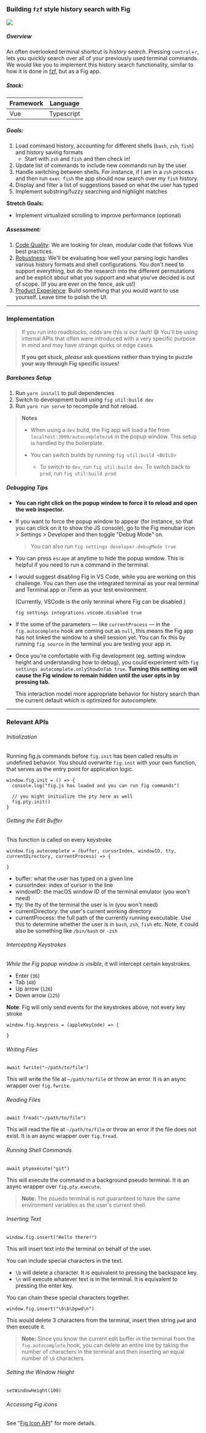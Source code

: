 ### Building `fzf` style history search with Fig

![](fzf.png)

##### Overview

An often overlooked terminal shortcut is *history search*. Pressing `control`+`r`, lets you quickly search over all of your previously used terminal commands. We would like you to implement this history search functionality, similar to how it is done in [fzf](https://github.com/junegunn/fzf), but as a Fig app.



##### Stack:

| Framework | Language   |
| --------- | ---------- |
| Vue       | Typescript |



##### Goals:

1. Load command history, accounting for different shells (`bash`, `zsh`, `fish`) and history saving formats
   - Start with `zsh` and `fish` and then check in!
2. Update list of commands to include new commands run by the user
3. Handle switching between shells. For instance, if I am in a `zsh` process and then run `exec fish` the app should now search over my `fish` history.
4. Display and filter a list of suggestions based on what the user has typed
5. Implement substring/fuzzy searching and highlight matches

**Stretch Goals:**

- Implement virtualized scrolling to improve performance (optional)



##### Assessment:

1. <u>Code Quality</u>: We are looking for clean, modular code that follows Vue best practices.
2. <u>Robustness</u>: We'll be evaluating how well your parsing logic handles various history formats and shell configurations. You don't need to support everything, but do the research into the different permutations and be explicit about what you support and what you've decided is out of scope.  (If you are ever on the fence, ask us!)
3. <u>Product Experience</u>: Build something that you would want to use yourself. Leave time to polish the UI.

----



### Implementation

> If you run into roadblocks, odds are this is our fault! 😅 You'll be using internal APIs that often were introduced with a very specific purpose in mind and may have strange quirks or edge cases. 
>
> **If you get stuck, *please* ask questions rather than trying to puzzle your way through Fig specific issues!**

##### Barebones Setup

1. Run `yarn install` to pull dependencies
2. Switch to development build using  `fig util:build dev`
3. Run `yarn run serve` to recompile and hot reload.



> **Notes**
>
> * When using a `dev` build, the Fig app will load a file from `localhost:3000/autocomplete/v6` in the popup window. This setup is handled by the boilerplate.
>
>   
>
> * You can switch builds by running `fig util:build <BUILD>`
>
>   * To switch to `dev`, run `fig util:build dev`. To switch back to `prod`, run `fig util:build prod`



##### Debugging Tips

- **You can right click on the popup window to force it to reload and open the web inspector.**

- If you want to force the popup window to appear (for instance, so that you can click on it to show the JS console), go to the Fig menubar icon  > Settings > Developer and then toggle "Debug Mode" on.

  > You can also run `fig settings developer.debugMode true` 

- You can press `escape` at anytime to hide the popup window. This is helpful if you need to run a command in the terminal.

- I would suggest disabling Fig in VS Code, while you are working on this challenge. You can then use the integrated terminal as your real terminal and Terminal.app or iTerm as your test environment. 

  (Currently, VSCode is the only terminal where Fig can be disabled.)

  `fig settings integrations.vscode.disabled true`

- If the some of the parameters — like `currentProcess` —  in the `fig.autocomplete` hook are coming out as `null`,  this means the Fig app has not linked the window to a shell session yet. You can fix this by running `fig source` in the terminal you are testing your app in.

- Once you're comfortable with Fig development (eg. setting window height and understanding how to debug), you could experiment with `fig settings autocomplete.onlyShowOnTab true`. **Turning this setting on will cause the Fig window to remain hidden until the user opts in by pressing tab.** 

  This interaction model more appropriate behavior for history search than the current default which is optimized for autocomplete.

---



### Relevant APIs

###### Initialization

Running fig.js commands before `fig.init` has been called results in undefined behavior. You should overwrite `fig.init` with your own function, that serves as the entry point for application logic.

```
window.fig.init = () => {
  console.log("fig.js has loaded and you can run fig commands")
  
  // you might initialize the pty here as well
  fig.pty.init()
}
```





###### Getting the Edit Buffer

This function is called on every keystroke 

```
window.fig.autocomplete = (buffer, cursorIndex, windowID, tty, currentDirectory, currentProcess) => { 

}
```
* buffer: what the user has typed on a given line
* cursorIndex: index of cursor in the line
* windowID: the macOS window ID of the terminal emulator (you won't need)
* tty: the tty of the terminal the user is in (you won't need)
* currentDirectory: the user's current working directory
* currentProcess: the full path of the currently running executable. Use this to determine whether the user is in `bash`, `zsh`, `fish` etc. Note, it could also be something like `/bin/bash` or `-zsh`





###### Intercepting Keystrokes

*While the Fig popup window is visible*, it will intercept certain keystrokes.

- Enter  (`36`)
- Tab (`48`)
- Up arrow (`126`)
- Down arrow (`125`)

**Note**: Fig will only send events for the keystrokes above, not every key stroke

```
window.fig.keypress = (appleKeyCode) => {

}
```


###### Writing Files

```
await fwrite("~/path/to/file")
```

 This will write the file at `~/path/to/file` or throw an error. It is an async wrapper over `fig.fwrite`.

###### Reading Files

```
await fread("~/path/to/file")
```

 This will read the file at `~/path/to/file` or throw an error if the file does not exist. It is an async wrapper over `fig.fread`.

###### Running Shell Commands

```
await ptyexecute("git")
```

This will execute the command in a background pseudo terminal. It is an async wrapper over `fig.pty.execute`.

> **Note:** The psuedo terminal is not guaranteed to have the same environment variables as the user's current shell.

###### Inserting Text

```
window.fig.insert("Hello there!")
```

This will insert text into the terminal on behalf of the user.

You can include special characters in the text.

- `\b` will delete a character. It is equivalent to pressing the backspace key.
- `\n` will execute whatever text is in the terminal. It is equivalent to pressing the enter key.

You can chain these special characters together.

```
window.fig.insert("\b\b\bpwd\n")
```

This would delete 3 characters from the terminal, insert then string `pwd` and then execute it.

> **Note:** Since you know the current edit buffer in the terminal from the `fig.autocomplete` hook, you can delete an entire line by taking the number of characters in the terminal and then inserting an equal number of `\b` characters.



###### Setting the Window Height

```
setWindowHeight(100)
```



###### Accessing Fig icons

See "[Fig Icon API](https://fig.io/docs/autocomplete/reference/icon-api)" for more details.

